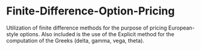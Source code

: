 # Finite-Difference-Option-Pricing
Utilization of finite difference methods for the purpose of pricing European-style options. Also included is the use of the Explicit method for the computation of the Greeks (delta, gamma, vega, theta).

